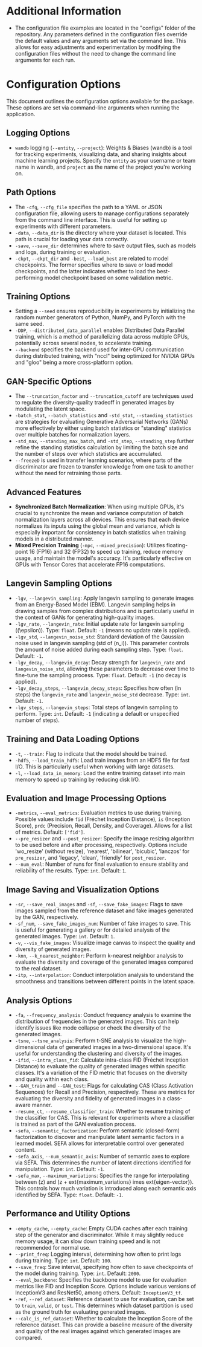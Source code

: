 # Additional Information

- The configuration file examples are located in the "configs" folder of the repository. Any parameters defined in the configuration files override the default values and any arguments set via the command line. This allows for easy adjustments and experimentation by modifying the configuration files without the need to change the command line arguments for each run.

# Configuration Options

This document outlines the configuration options available for the package. These options are set via command-line arguments when running the application.

## Logging Options

- `wandb` logging (`--entity`, `--project`): Weights & Biases (wandb) is a tool for tracking experiments, visualizing data, and sharing insights about machine learning projects. Specify the `entity` as your username or team name in wandb, and `project` as the name of the project you're working on.

## Path Options

- The `-cfg`, `--cfg_file` specifies the path to a YAML or JSON configuration file, allowing users to manage configurations separately from the command line interface. This is useful for setting up experiments with different parameters.
- `-data`, `--data_dir` is the directory where your dataset is located. This path is crucial for loading your data correctly.
- `-save`, `--save_dir` determines where to save output files, such as models and logs, during training or evaluation.
- `-ckpt`, `--ckpt_dir` and `-best`, `--load_best` are related to model checkpoints. The former specifies where to save or load model checkpoints, and the latter indicates whether to load the best-performing model checkpoint based on some validation metric.

## Training Options

- Setting a `--seed` ensures reproducibility in experiments by initializing the random number generators of Python, NumPy, and PyTorch with the same seed.
- `-DDP`, `--distributed_data_parallel` enables Distributed Data Parallel training, which is a method of parallelizing data across multiple GPUs, potentially across several nodes, to accelerate training.
- `--backend` specifies the backend used for inter-GPU communication during distributed training, with "nccl" being optimized for NVIDIA GPUs and "gloo" being a more cross-platform option.

## GAN-Specific Options

- The `--truncation_factor` and `--truncation_cutoff` are techniques used to regulate the diversity-quality tradeoff in generated images by modulating the latent space.
- `-batch_stat`, `--batch_statistics` and `-std_stat`, `--standing_statistics` are strategies for evaluating Generative Adversarial Networks (GANs) more effectively by either using batch statistics or "standing" statistics over multiple batches for normalization layers.
- `-std_max`, `--standing_max_batch`, and `-std_step`, `--standing_step` further refine the standing statistics calculation by limiting the batch size and the number of steps over which statistics are accumulated.
- `--freezeD` is used in transfer learning scenarios, where parts of the discriminator are frozen to transfer knowledge from one task to another without the need for retraining those parts.

## Advanced Features

- **Synchronized Batch Normalization**: When using multiple GPUs, it's crucial to synchronize the mean and variance computation of batch normalization layers across all devices. This ensures that each device normalizes its inputs using the global mean and variance, which is especially important for consistency in batch statistics when training models in a distributed manner.
- **Mixed Precision Training** (`-mpc`, `--mixed_precision`): Utilizes floating-point 16 (FP16) and 32 (FP32) to speed up training, reduce memory usage, and maintain the model's accuracy. It's particularly effective on GPUs with Tensor Cores that accelerate FP16 computations.


## Langevin Sampling Options

- `-lgv`, `--langevin_sampling`: Apply langevin sampling to generate images from an Energy-Based Model (EBM). Langevin sampling helps in drawing samples from complex distributions and is particularly useful in the context of GANs for generating high-quality images.
- `-lgv_rate`, `--langevin_rate`: Initial update rate for langevin sampling (\(\epsilon\)). Type: `float`. Default: `-1` (means no update rate is applied).
- `-lgv_std`, `--langevin_noise_std`: Standard deviation of the Gaussian noise used in langevin sampling (std of \(n_i\)). This parameter controls the amount of noise added during each sampling step. Type: `float`. Default: `-1`.
- `-lgv_decay`, `--langevin_decay`: Decay strength for `langevin_rate` and `langevin_noise_std`, allowing these parameters to decrease over time to fine-tune the sampling process. Type: `float`. Default: `-1` (no decay is applied).
- `-lgv_decay_steps`, `--langevin_decay_steps`: Specifies how often (in steps) the `langevin_rate` and `langevin_noise_std` decrease. Type: `int`. Default: `-1`.
- `-lgv_steps`, `--langevin_steps`: Total steps of langevin sampling to perform. Type: `int`. Default: `-1` (indicating a default or unspecified number of steps).

## Training and Data Loading Options

- `-t`, `--train`: Flag to indicate that the model should be trained.
- `-hdf5`, `--load_train_hdf5`: Load train images from an HDF5 file for fast I/O. This is particularly useful when working with large datasets.
- `-l`, `--load_data_in_memory`: Load the entire training dataset into main memory to speed up training by reducing disk I/O.

## Evaluation and Image Processing Options

- `-metrics`, `--eval_metrics`: Evaluation metrics to use during training. Possible values include `fid` (Fréchet Inception Distance), `is` (Inception Score), `prdc` (Precision, Recall, Density, and Coverage). Allows for a list of metrics. Default: `['fid']`.
- `--pre_resizer` and `--post_resizer`: Specify the image resizing algorithm to be used before and after processing, respectively. Options include 'wo_resize' (without resize), 'nearest', 'bilinear', 'bicubic', 'lanczos' for `pre_resizer`, and 'legacy', 'clean', 'friendly' for `post_resizer`.
- `--num_eval`: Number of runs for final evaluation to ensure stability and reliability of the results. Type: `int`. Default: `1`.

## Image Saving and Visualization Options

- `-sr`, `--save_real_images` and `-sf`, `--save_fake_images`: Flags to save images sampled from the reference dataset and fake images generated by the GAN, respectively.
- `-sf_num`, `--save_fake_images_num`: Number of fake images to save. This is useful for generating a gallery or for detailed analysis of the generated images. Type: `int`. Default: `1`.
- `-v`, `--vis_fake_images`: Visualize image canvas to inspect the quality and diversity of generated images.
- `-knn`, `--k_nearest_neighbor`: Perform k-nearest neighbor analysis to evaluate the diversity and coverage of the generated images compared to the real dataset.
- `-itp`, `--interpolation`: Conduct interpolation analysis to understand the smoothness and transitions between different points in the latent space.

## Analysis Options

- `-fa`, `--frequency_analysis`: Conduct frequency analysis to examine the distribution of frequencies in the generated images. This can help identify issues like mode collapse or check the diversity of the generated images.
- `-tsne`, `--tsne_analysis`: Perform t-SNE analysis to visualize the high-dimensional data of generated images in a two-dimensional space. It's useful for understanding the clustering and diversity of the images.
- `-ifid`, `--intra_class_fid`: Calculate intra-class FID (Fréchet Inception Distance) to evaluate the quality of generated images within specific classes. It's a variation of the FID metric that focuses on the diversity and quality within each class.
- `--GAN_train` and `--GAN_test`: Flags for calculating CAS (Class Activation Sequences) for Recall and Precision, respectively. These are metrics for evaluating the diversity and fidelity of generated images in a class-aware manner.
- `-resume_ct`, `--resume_classifier_train`: Whether to resume training of the classifier for CAS. This is relevant for experiments where a classifier is trained as part of the GAN evaluation process.
- `-sefa`, `--semantic_factorization`: Perform semantic (closed-form) factorization to discover and manipulate latent semantic factors in a learned model. SEFA allows for interpretable control over generated content.
- `-sefa_axis`, `--num_semantic_axis`: Number of semantic axes to explore via SEFA. This determines the number of latent directions identified for manipulation. Type: `int`. Default: `-1`.
- `-sefa_max`, `--maximum_variations`: Specifies the range for interpolating between \(z\) and \(z + 	ext{maximum_variations} 	imes 	ext{eigen-vector}\). This controls how much variation is introduced along each semantic axis identified by SEFA. Type: `float`. Default: `-1`.

## Performance and Utility Options

- `-empty_cache`, `--empty_cache`: Empty CUDA caches after each training step of the generator and discriminator. While it may slightly reduce memory usage, it can slow down training speed and is not recommended for normal use.
- `--print_freq`: Logging interval, determining how often to print logs during training. Type: `int`. Default: `100`.
- `--save_freq`: Save interval, specifying how often to save checkpoints of the model during training. Type: `int`. Default: `2000`.
- `--eval_backbone`: Specifies the backbone model to use for evaluation metrics like FID and Inception Score. Options include various versions of InceptionV3 and ResNet50, among others. Default: `InceptionV3_tf`.
- `-ref`, `--ref_dataset`: Reference dataset to use for evaluation, can be set to `train`, `valid`, or `test`. This determines which dataset partition is used as the ground truth for evaluating generated images.
- `--calc_is_ref_dataset`: Whether to calculate the Inception Score of the reference dataset. This can provide a baseline measure of the diversity and quality of the real images against which generated images are compared.